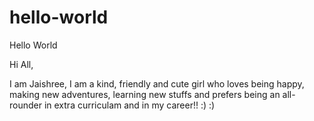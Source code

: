 # hello-world

Hello World

Hi All,

I am Jaishree, I am a kind, friendly and cute girl who loves being happy, making new adventures, learning new stuffs and prefers being an all-rounder in extra curriculam and in my career!! :) :) 
